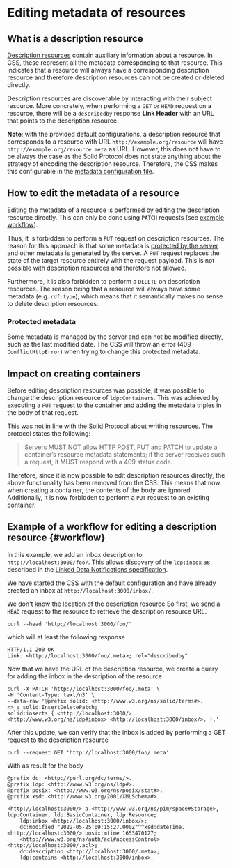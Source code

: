 # Editing metadata of resources

## What is a description resource

[Description resources](https://solidproject.org/TR/2021/protocol-20211217#auxiliary-resources-description-resource)
contain auxiliary information about a resource.
In CSS, these represent all the metadata corresponding to that resource.
This indicates that a resource will always have a corresponding description resource
and therefore description resources can not be created or deleted directly.

Description resources are discoverable by interacting with their subject resource.
More concretely, when performing a `GET` or `HEAD` request on a resource, 
there will be a `describedby` response **Link Header** with an URL that points to the description resource.

**Note**: with the provided default configurations,
a description resource that corresponds to a resource with URL `http://example.org/resource`
will have `http://example.org/resource.meta` as URL.
However, this does not have to be always the case as the Solid Protocol does not state anything about
the strategy of encoding the description resource. 
Therefore, the CSS makes this configurable in the [metadata configuration file](../config/util/auxiliary/strategies/meta.json).

## How to edit the metadata of a resource

Editing the metadata of a resource is performed by editing the description resource directly.
This can only be done using `PATCH` requests (see [example workflow](#workflow)).

Thus, it is forbidden to perform a `PUT` request on description resources.
The reason for this approach is that some metadata is [protected by the server](https://solidproject.org/TR/protocol#resource-containment)
and other metadata is generated by the server. 
A `PUT` request replaces the state of the target resource entirely with the request payload.
This is not possible with description resources and therefore not allowed.

Furthermore, it is also forbidden to perform a `DELETE` on description resources.
The reason being that a resource will always have some metadata (e.g. `rdf:type`), 
which means that it semantically makes no sense to delete description resources.

### Protected metadata

Some metadata is managed by the server and can not be modified directly, such as the last modified date.
The CSS will throw an error (409 `ConflictHttpError`) when trying to change this protected metadata.

## Impact on creating containers

Before editing description resources was possible, it was possible to change the description resource of `ldp:Container`s.
This was achieved by executing a `PUT` request to the container and adding the metadata triples in the body of that request.

This was not in line with the [Solid Protocol](https://solidproject.org/TR/2021/protocol-20211217#writing-resources)
about writing resources.
The protocol states the following:

> Servers MUST NOT allow HTTP POST, PUT and PATCH to update a container’s resource metadata statements;
> if the server receives such a request, it MUST respond with a 409 status code.

Therefore, since it is now possible to edit description resources directly,
the above functionality has been removed from the CSS.
This means that now when creating a container, the contents of the body are ignored.
Additionally, it is now forbidden to perform a `PUT` request to an existing container.

## Example of a workflow for editing a description resource {#workflow}

In this example, we add an inbox description to `http://localhost:3000/foo/`.
This allows discovery of the `ldp:inbox` as described in the [Linked Data Notifications specification](https://www.w3.org/TR/ldn/).

We have started the CSS with the default configuration
and have already created an inbox at `http://localhost:3000/inbox/`.

We don't know the location of the description resource
So first, we send a `HEAD` request to the resource to retrieve the description resource URL.

```shell
curl --head 'http://localhost:3000/foo/'
```

which will at least the following response

```shell
HTTP/1.1 200 OK
Link: <http://localhost:3000/foo/.meta>; rel="describedby"
```
Now that we have the URL of the description resource,
we create a query for adding the inbox in the description of the resource.

```shell
curl -X PATCH 'http://localhost:3000/foo/.meta' \
-H 'Content-Type: text/n3' \
--data-raw '@prefix solid: <http://www.w3.org/ns/solid/terms#>.
<> a solid:InsertDeletePatch;
solid:inserts { <http://localhost:3000/> <http://www.w3.org/ns/ldp#inbox> <http://localhost:3000/inbox/>. }.'
```

After this update, we can verify that the inbox is added by performing a GET request to the description resource

```shell
curl --request GET 'http://localhost:3000/foo/.meta'
```
With as result for the body
```turtle
@prefix dc: <http://purl.org/dc/terms/>.
@prefix ldp: <http://www.w3.org/ns/ldp#>.
@prefix posix: <http://www.w3.org/ns/posix/stat#>.
@prefix xsd: <http://www.w3.org/2001/XMLSchema#>.

<http://localhost:3000/> a <http://www.w3.org/ns/pim/space#Storage>, ldp:Container, ldp:BasicContainer, ldp:Resource;
    ldp:inbox <http://localhost:3000/inbox/>;
    dc:modified "2022-05-25T09:15:27.000Z"^^xsd:dateTime.
<http://localhost:3000/> posix:mtime 1653470127;
    <http://www.w3.org/ns/auth/acl#accessControl> <http://localhost:3000/.acl>;
    dc:description <http://localhost:3000/.meta>;
    ldp:contains <http://localhost:3000/inbox>.
```
